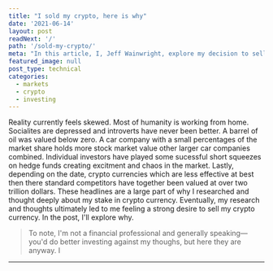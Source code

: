 ```yaml
---
title: "I sold my crypto, here is why"
date: '2021-06-14'
layout: post
readNext: '/'
path: '/sold-my-crypto/'
meta: "In this article, I, Jeff Wainwright, explore my decision to sell my crypto currency."
featured_image: null
post_type: technical
categories:
  - markets
  - crypto
  - investing
---
```


Reality currently feels skewed. 
Most of humanity is working from home. 
Socialites are depressed and introverts have never been better. 
A barrel of oil was valued below zero. 
A car company with a small percentages of the market share holds more stock market value other larger car companies combined. 
Individual investors have played some sucessful short squeezes on hedge funds creating excitment and chaos in the market.
Lastly, depending on the date, crypto currencies which are less effective at best then there standard competitors have together been valued at over two trillion dollars.
These headlines are a large part of why I researched and thought deeply about my stake in crypto currency. Eventually, my research and thoughts ultimately led to me feeling a strong desire to sell my crypto currency. In the post, I'll explore why. 

> To note, I'm not a financial professional and generally speaking—you'd do better investing against my thoughs, but here they are anyway. I

---

